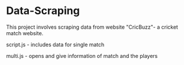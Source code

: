 # Data-Scraping

This project involves scraping data from website "CricBuzz"- a cricket match website.

script.js - includes data for single match 

multi.js -  opens and give information of match and the players
